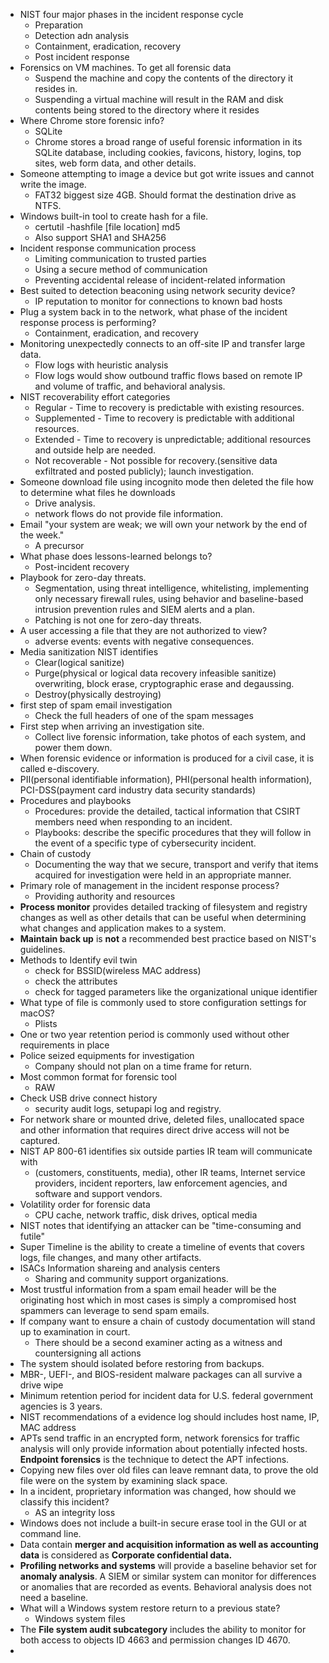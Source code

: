 * NIST four major phases in the incident response cycle
  * Preparation
  * Detection adn analysis
  * Containment, eradication, recovery
  * Post incident response
* Forensics on VM machines. To get all forensic data
  * Suspend the machine and copy the contents of the directory it resides in.
  * Suspending a virtual machine will result in the RAM and disk contents being stored
to the directory where it resides
* Where Chrome store forensic info?
  * SQLite
  * Chrome stores a broad range of useful forensic information in its SQLite database,
including cookies, favicons, history, logins, top sites, web form data, and other details.
* Someone attempting to image a device but got write issues and cannot write the image.
  * FAT32 biggest size 4GB. Should format the destination drive as NTFS.
* Windows built-in tool to create hash for a file.
  * certutil -hashfile [file location] md5 
  * Also support SHA1 and SHA256
* Incident response communication process
  *  Limiting communication to trusted parties
  *  Using a secure method of communication
  *  Preventing accidental release of incident-related information
* Best suited to detection beaconing using network security device?
  * IP reputation to monitor for connections
to known bad hosts
* Plug a system back in to the network, what phase of the incident response process is performing?
  * Containment, eradication, and recovery
* Monitoring unexpectedly connects to an off-site IP and transfer large data.
  * Flow logs with heuristic analysis
  * Flow logs would show outbound traffic flows based on remote IP and volume of traffic, and behavioral analysis.
* NIST recoverability effort categories
  * Regular - Time to recovery is predictable with existing resources.
  * Supplemented - Time to recovery is predictable with additional resources.
  * Extended - Time to recovery is unpredictable; additional resources and outside help are needed.
  * Not recoverable - Not possible for recovery.(sensitive data exfiltrated and posted publicly); launch investigation.
* Someone download file using incognito mode then deleted the file how to determine what files he downloads
  * Drive analysis.
  * network flows do not provide file information.
* Email "your system are weak; we will own your network by the end of the week."
  * A precursor
* What phase does lessons-learned belongs to?
  * Post-incident recovery
* Playbook for zero-day threats.
  * Segmentation, using threat intelligence, whitelisting, implementing only necessary firewall rules, using behavior and baseline-based intrusion prevention rules and SIEM alerts and a plan.
  * Patching is not one for zero-day threats.
* A user accessing a file that they are not authorized to view?
  * adverse events: events with negative consequences.
* Media sanitization NIST identifies
  * Clear(logical sanitize)
  * Purge(physical or logical data recovery infeasible sanitize) overwriting, block erase, cryptographic erase and degaussing.
  * Destroy(physically destroying)
* first step of spam email investigation
  * Check the full headers of one of the spam messages
* First step when arriving an investigation site.
  * Collect live forensic information, take photos of each system, and power them down.
* When forensic evidence or information is produced for a civil case, it is called e-discovery.
* PII(personal identifiable information), PHI(personal health information), PCI-DSS(payment card industry data security standards)
* Procedures and playbooks
  * Procedures: provide the detailed, tactical information that CSIRT members need when responding to an incident.
  * Playbooks: describe the specific procedures that they will follow in the event of a specific type of cybersecurity incident.
* Chain of custody 
  * Documenting the way that we secure, transport and verify that items acquired for investigation were held in an appropriate manner.
* Primary role of management in the incident response process?
  * Providing authority and resources
* **Process monitor** provides detailed tracking of filesystem and registry changes as well as other details that can be useful when determining what changes and application makes to a system.
* **Maintain back up** is **not** a recommended best practice based on NIST's guidelines.
* Methods to Identify evil twin 
  * check for BSSID(wireless MAC address)
  * check the attributes
  * check for tagged parameters like the organizational unique identifier
* What type of file is commonly used to store configuration settings for macOS?
  * Plists
* One or two year retention period is commonly used without other requirements in place
* Police seized equipments for investigation
  * Company should not plan on a time frame for return.
* Most common format for forensic tool
  * RAW
* Check USB drive connect history
  * security audit logs, setupapi log and registry.
* For network share or mounted drive, deleted files, unallocated space and other information that requires direct drive access will not be captured.
* NIST AP 800-61 identifies six outside parties IR team will communicate with
  * (customers, constituents, media), other IR teams, Internet service providers, incident reporters, law enforcement agencies, and software and support vendors.
* Volatility order for forensic data
  * CPU cache, network traffic, disk drives, optical media
* NIST notes that identifying an attacker can be "time-consuming and futile"
* Super Timeline is the ability to create a timeline of events that covers logs, file changes, and many other artifacts.
* ISACs Information shareing and analysis centers
  * Sharing and community support organizations.
* Most trustful information from a spam email header will be the originating host which in most cases is simply a compromised host spammers can leverage to send spam emails.
* If company want to ensure a chain of custody documentation will stand up to examination in court.
  * There should be a second examiner acting as a witness and countersigning all actions
* The system should isolated before restoring from backups.
* MBR-, UEFI-, and BIOS-resident malware packages can all survive a drive wipe
* Minimum retention period for incident data for U.S. federal government agencies is 3 years.
* NIST recommendations of a evidence log should includes host name, IP, MAC address
* APTs send traffic in an encrypted form, network forensics for traffic analysis will only provide information about potentially infected hosts. **Endpoint forensics** is the technique to detect the APT infections.
* Copying new files over old files can leave remnant data, to prove the old file were on the system by examining slack space.
* In a incident, proprietary information was changed, how should we classify this incident?
  * AS an integrity loss
* Windows does not include a built-in secure erase tool in the GUI or at command line.
* Data contain **merger and acquisition information as well as accounting data** is considered as **Corporate confidential data.**
* **Profiling networks and systems** will provide a baseline behavior set for **anomaly analysis**. A SIEM or similar system can monitor for differences or anomalies that are recorded as events. Behavioral analysis does not need a baseline.
* What will a Windows system restore return to a previous state?
  * Windows system files
* The **File system audit  subcategory** includes the ability to monitor for both access to objects ID 4663 and permission changes ID 4670.
* 